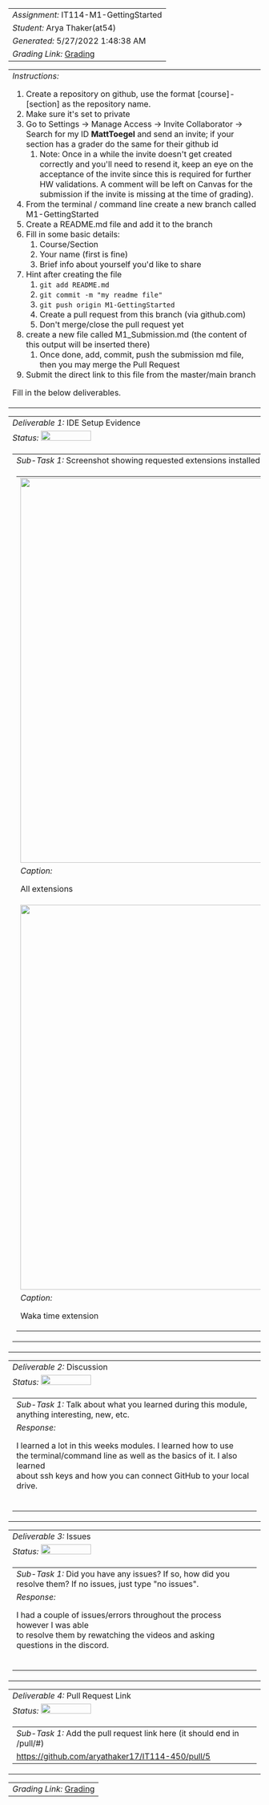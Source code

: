 <table><tr><td> <em>Assignment: </em> IT114-M1-GettingStarted</td></tr>
<tr><td> <em>Student: </em> Arya Thaker(at54)</td></tr>
<tr><td> <em>Generated: </em> 5/27/2022 1:48:38 AM</td></tr>
<tr><td> <em>Grading Link: </em> <a rel="noreferrer noopener" 
href="https://learn.ethereallab.app/homework/IT114-450-M22/it114-m1-gettingstarted/grade/at54" 
target="_blank">Grading</a></td></tr></table>
<table><tr><td> <em>Instructions: </em> <ol>
<li>Create a repository on github, use the format [course]-[section] as the repository name.</li>
<li>Make sure it&#39;s set to private</li>
<li>Go to Settings -&gt; Manage Access -&gt; Invite Collaborator -&gt; Search for my ID <strong>MattToegel</strong> and send an 
invite; if your section has a grader do the same for their github id<ol>
<li>Note: Once in a while the invite doesn&#39;t get created correctly and you&#39;ll need to resend it, keep an eye on the acceptance 
of the invite since this is required for further HW validations. A comment will be left on Canvas for the submission if the invite is 
missing at the time of grading).</li>
</ol>
</li>
<li>From the terminal / command line create a new branch called M1-GettingStarted</li>
<li>Create a README.md file and add it to the branch</li>
<li>Fill in some basic details:<ol>
<li>Course/Section</li>
<li>Your name (first is fine)</li>
<li>Brief info about yourself you&#39;d like to share</li>
</ol>
</li>
<li>Hint after creating the file<ol>
<li><code>git add README.md</code></li>
<li><code>git commit -m "my readme file"</code></li>
<li><code>git push origin M1-GettingStarted</code></li>
<li>Create a pull request from this branch (via github.com)</li>
<li>Don&#39;t merge/close the pull request yet</li>
</ol>
</li>
<li>create a new file called M1_Submission.md (the content of this output will be inserted there)<ol>
<li>Once done, add, commit, push the submission md file, then you may merge the Pull Request</li>
</ol>
</li>
<li>Submit the direct link to this file from the master/main branch</li>
</ol>
<p>Fill in the below deliverables.</p>
</td></tr></table>
<table><tr><td> <em>Deliverable 1: </em> IDE Setup Evidence </td></tr><tr><td><em>Status: </em> <img width="100" height="20" 
src="http://via.placeholder.com/400x120/009955/fff?text=Complete"></td></tr>
<tr><td><table><tr><td> <em>Sub-Task 1: </em> Screenshot showing requested extensions installed</td></tr>
<tr><td><table><tr><td><img width="768px" 
src="https://user-images.githubusercontent.com/96888809/170637178-a01fba7b-2b6b-4080-bdda-5221f2bc5efd.png"/></td></tr>
<tr><td> <em>Caption:</em> <p>All extensions <br></p>
</td></tr>
<tr><td><img width="768px" 
src="https://user-images.githubusercontent.com/96888809/170636681-5c6cc78c-cbcc-419b-b22b-c0d3ca6944e8.png"/></td></tr>
<tr><td> <em>Caption:</em> <p>Waka time extension<br></p>
</td></tr>
</table></td></tr>
</table></td></tr>
<table><tr><td> <em>Deliverable 2: </em> Discussion </td></tr><tr><td><em>Status: </em> <img width="100" height="20" 
src="http://via.placeholder.com/400x120/009955/fff?text=Complete"></td></tr>
<tr><td><table><tr><td> <em>Sub-Task 1: </em> Talk about what you learned during this module, anything interesting, new, 
etc.</td></tr>
<tr><td> <em>Response:</em> <p>I learned a lot in this weeks modules. I learned how to use<br>the terminal/command line as well as the 
basics of it. I also learned<br>about ssh keys and how you can connect GitHub to your local drive.&nbsp;<br></p><br></td></tr>
</table></td></tr>
<table><tr><td> <em>Deliverable 3: </em> Issues </td></tr><tr><td><em>Status: </em> <img width="100" height="20" 
src="http://via.placeholder.com/400x120/009955/fff?text=Complete"></td></tr>
<tr><td><table><tr><td> <em>Sub-Task 1: </em> Did you have any issues? If so, how did you resolve them? If no issues, just type "no 
issues".</td></tr>
<tr><td> <em>Response:</em> <p>I had a couple of issues/errors throughout the process however I was able<br>to resolve them by 
rewatching the videos and asking questions in the discord.&nbsp;<br></p><br></td></tr>
</table></td></tr>
<table><tr><td> <em>Deliverable 4: </em> Pull Request Link </td></tr><tr><td><em>Status: </em> <img width="100" height="20" 
src="http://via.placeholder.com/400x120/009955/fff?text=Complete"></td></tr>
<tr><td><table><tr><td> <em>Sub-Task 1: </em> Add the pull request link here (it should end in /pull/#)</td></tr>
<tr><td> <a rel="noreferrer noopener" target="_blank" 
href="https://github.com/aryathaker17/IT114-450/pull/5">https://github.com/aryathaker17/IT114-450/pull/5</a> </td></tr>
</table></td></tr>
<table><tr><td><em>Grading Link: </em><a rel="noreferrer noopener" 
href="https://learn.ethereallab.app/homework/IT114-450-M22/it114-m1-gettingstarted/grade/at54" 
target="_blank">Grading</a></td></tr></table>
